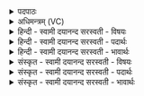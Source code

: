 <details><summary>पदपाठः</summary>

उप॑हूत॒ इत्युप॑ऽहूतः। द्यौः। पि॒ता। उप॑। माम्। द्यौः। पि॒ता। ह्व॒य॒ता॒म्। अ॒ग्निः। आग्नी॑ध्रात्। स्वाहा॑। दे॒वस्य॑। त्वा॒। स॒वि॒तुः। प्र॒स॒व इति॑ प्रऽस॒वे। अ॒श्विनोः॑। बा॒हुभ्या॒मिति॑ बा॒हुऽभ्या॑म्। पू॒ष्णः। हस्ता॑भ्याम्। प्रति॑। गृ॒ह्णा॒मि॒। अ॒ग्नेः। त्वा॒। आ॒स्ये᳖न। प्र। अ॒श्ना॒मि॒। ११।
</details>

<details><summary>अधिमन्त्रम् (VC)</summary>

- द्यावापृथिवी देवते
- परमेष्ठी प्रजापतिर्ऋषिः
- ब्राह्मी बृहती
- मध्यमः
</details>

<details><summary>हिन्दी - स्वामी दयानन्द सरस्वती  - विषयः</summary>

फिर भी अगले मन्त्र में उक्त अर्थ को दृढ़ किया है ॥
</details>

<details><summary>हिन्दी - स्वामी दयानन्द सरस्वती  - पदार्थः</summary>

पदार्थान्वयभाषाः -  मुझसे जो (द्यौः) प्रकाशमय (पिता) सर्वपालक ईश्वर (उपहूतः) प्रार्थना किया हुआ (माम्) सुख भोगनेवाले मुझ को (उपह्वयताम्) अच्छी प्रकार स्वीकार करे, इसी प्रकार जो (द्यौः) प्रकाशवान् (पिता) सब उत्तम क्रियाओं के पालने का हेतु सूर्य्यलोक मुझसे (उपहूतः) क्रियाओं में प्रयुक्त किया हुआ (माम्) सब सुख भोगनेवाले मुझको विद्या के लिये (उपह्वयताम्) युक्त करता है, तथा जो (अग्निः) जाठराग्नि (स्वाहा) अच्छे भोजन किये हुए अन्न को (आग्नीध्रात्) उदर में अन्न के कोठे में पचा देता है, उससे मैं (देवस्य) हर्ष देने (सवितुः) और सब के उत्पन्न करनेवाले परमेश्वर के उत्पन्न किये हुए (प्रसवे) संसार में विद्यमान और (त्वा) उस उक्त भोग को (अश्विनोः) प्राण और अपान के (बाहुभ्याम्) आकर्षण और धारण गुणों से तथा (पूष्णः) पुष्टि के हेतु समान वायु के (हस्ताभ्याम्) शोधन वा शरीर के अङ्ग-अङ्ग में पहुँचाने के गुण से (प्रतिगृह्णामि) अच्छी प्रकार ग्रहण करता हूँ, ग्रहण करके (अग्नेः) प्रज्वलित अग्नि के बीच में पकाकर (त्वा) उस भोजन करने योग्य अन्न को (आस्येन) अपने मुख से (प्राश्नामि) भोजन करता हूँ ॥११॥
</details>

<details><summary>हिन्दी - स्वामी दयानन्द सरस्वती  - भावार्थः</summary>

भावार्थभाषाः -  इस मन्त्र में श्लेषालङ्कार है। मनुष्यों को अपने आत्मा की शुद्धि के लिये अनन्त विद्या के प्रकाश करनेवाले परमेश्वर पिता का आह्वान अर्थात् अच्छी प्रकार नित्य सेवन करना चाहिये तथा विद्या की सिद्धि के लिये उदर की अग्नि को दीप्त कर और नेत्रों से अच्छी प्रकार देख के संस्कार किये हुए प्रमाणयुक्त अन्न का नित्य भोजन करना चाहिये। सब भोग इस संसार में जो कि ईश्वर के उत्पन्न किये पदार्थ हैं, उन से सिद्ध होते हैं। वह भोग विद्या और धर्मयुक्त व्यवहार से भोगना चाहिये और वैसे ही औरों को वर्ताना चाहिये। जो पूर्वमन्त्र से पृथिवी में विद्या से प्राप्त होने वा मान्य के करानेवाले पदार्थ कहे हैं, उनका भोग धर्म वा युक्ति के साथ सब मनुष्यों को करना चाहिये। ऐसा इस मन्त्र से प्रतिपादन किया है ॥११॥
</details>

<details><summary>संस्कृत - स्वामी दयानन्द सरस्वती  - विषयः</summary>

पुनस्तमेवार्थं द्रढयति ॥
</details>

<details><summary>संस्कृत - स्वामी दयानन्द सरस्वती  - पदार्थः</summary>

पदार्थान्वयभाषाः -  मया द्यौः पितेश्वर उपहूतो मामुपह्वयतां स्वीकरोत्वेवं मया द्यौः पिता पालनहेतुः सूर्य्यलोक उपहूतः स्पर्द्धितः सन् मां विद्यायै उपह्वयति। योऽग्निः स्वाहा सुहुतं भुक्तमन्नमाग्नीध्रात् पचति, यो देवस्य सवितुः प्रसवे वर्त्तमानोऽस्ति, तमहं भोगमश्विनोर्बाहुभ्यां पूष्णो हस्ताभ्यां प्रतिगृह्णामि। गृहीत्वा च प्रदीप्तस्याग्नेर्मध्ये पाचयित्वाऽऽस्येन प्राश्नामि ॥११॥
</details>

<details><summary>संस्कृत - स्वामी दयानन्द सरस्वती  - भावार्थः</summary>

भावार्थभाषाः -  अत्र श्लेषालङ्कारः। मनुष्यैरात्मशुद्ध्यर्थमनन्तविद्याप्रकाशकस्य परमेश्वरस्याह्वानं नित्यं कार्य्यम्। तथा च विद्यासिद्धये चक्षुषां संशोध्य जाठराग्निं प्रदीप्य, संस्कृतं मितमन्नं नित्यं भोक्तव्यम्। ईश्वरेण जगत्युत्पादितैः पदार्थैर्यः सर्वो भोगः सिध्यति, स च विद्याधर्मयुक्तेन व्यवहारेण भोक्तव्यो भोजयितव्यश्च। ये पूर्वमन्त्रेण पृथिव्यां विद्यया प्राप्तव्या मान्यकारिणः पदार्था उक्तास्तेषां भोगो धर्मेण युक्त्या च सर्वैः कार्य्य इत्यनेन प्रतिपादितः ॥११॥
</details>